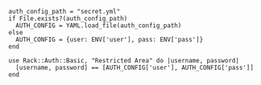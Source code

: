     auth_config_path = "secret.yml"
    if File.exists?(auth_config_path)
      AUTH_CONFIG = YAML.load_file(auth_config_path)
    else
      AUTH_CONFIG = {user: ENV['user'], pass: ENV['pass']}
    end

    use Rack::Auth::Basic, "Restricted Area" do |username, password|
      [username, password] == [AUTH_CONFIG['user'], AUTH_CONFIG['pass']]
    end